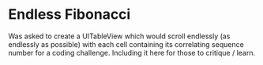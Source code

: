 # Endless Fibonacci

Was asked to create a UITableView which would scroll endlessly (as endlessly as possible) with each cell containing its correlating sequence number for a coding challenge. Including it here for those to critique / learn. 
